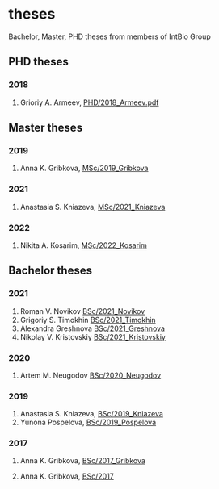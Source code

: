 # theses
Bachelor, Master, PHD theses from members of IntBio Group
## PHD theses
### 2018
1. Grioriy A. Armeev, [PHD/2018_Armeev.pdf](PHD/2018_Armeev.pdf)

## Master theses
### 2019
1. Anna K. Gribkova, [MSc/2019_Gribkova](MSc/2019_Gribkova)
### 2021
1. Anastasia S. Kniazeva, [MSc/2021_Kniazeva](MSc/2021_Kniazeva)
### 2022
1. Nikita A. Kosarim, [MSc/2022_Kosarim](MSc/2022_Kosarim)


## Bachelor theses
### 2021
1. Roman V. Novikov [BSc/2021_Novikov](BSc/2021_Novikov)
2. Grigoriy S. Timokhin [BSc/2021_Timokhin](BSc/2021_Timokhin)
3. Alexandra Greshnova [BSc/2021_Greshnova](BSc/2021_Greshnova)
4. Nikolay V. Kristovskiy [BSc/2021_Kristovskiy](BSc/2021_Kristovskiy)
### 2020
1. Artem M. Neugodov [BSc/2020_Neugodov](BSc/2020_Neugodov)
### 2019
1. Anastasia S. Kniazeva, [BSc/2019_Kniazeva](BSc/2019_Kniazeva)
2. Yunona Pospelova, [BSc/2019_Pospelova](BSc/2019_Pospelova)
### 2017
1. Anna K. Gribkova, [BSc/2017_Gribkova](BSc/2017_Gribkova)

1. Anna K. Gribkova, [BSc/2017](BSc/2017)
